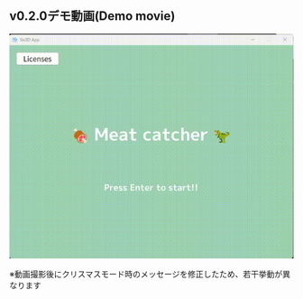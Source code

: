 ## v0.2.0デモ動画(Demo movie)
![ゲームデモ(Game demo)](./demo_v0_2_0.gif)

※動画撮影後にクリスマスモード時のメッセージを修正したため、若干挙動が異なります
